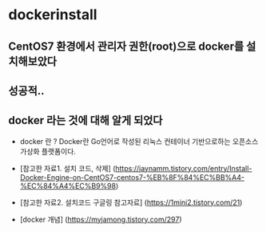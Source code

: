 # dockerinstall
## CentOS7 환경에서 관리자 권한(root)으로 docker를 설치해보았다
## 성공적..
## docker 라는 것에 대해 알게 되었다 
- docker 란 ? Docker란 Go언어로 작성된 리눅스 컨테이너 기반으로하는 오픈소스 가상화 플랫폼이다.

- [참고한 자료1. 설치 코드, 삭제] (https://jaynamm.tistory.com/entry/Install-Docker-Engine-on-CentOS7-centos7-%EB%8F%84%EC%BB%A4-%EC%84%A4%EC%B9%98)
- [참고한 자료2. 설치코드 구글링 참고자료] (https://1mini2.tistory.com/21)
- [docker 개념] (https://myjamong.tistory.com/297)
